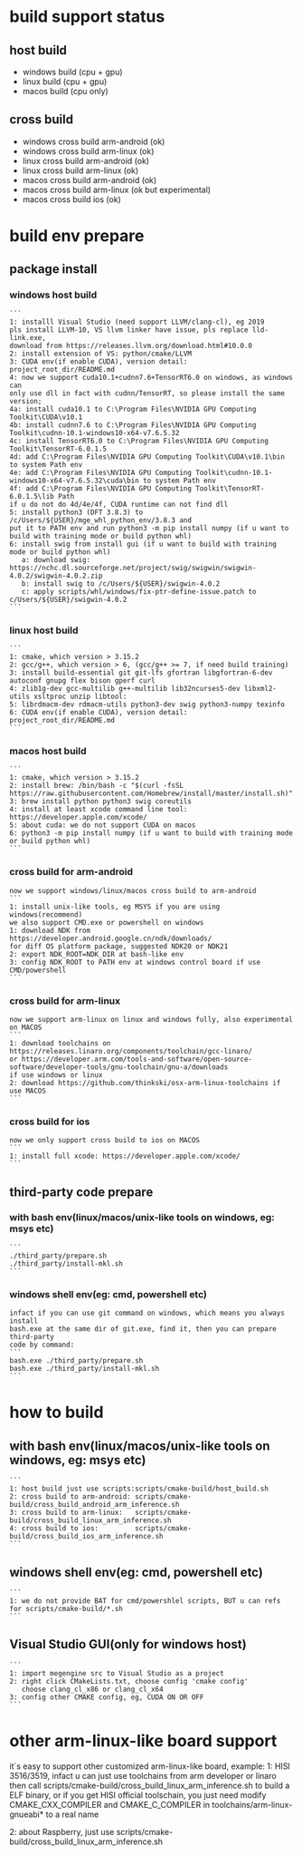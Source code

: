 # build support status
##  host build
*  windows build (cpu + gpu)
*  linux build   (cpu + gpu)
*  macos build   (cpu only)
##  cross build
*  windows cross build arm-android (ok)
*  windows cross build arm-linux   (ok)
*  linux cross build arm-android   (ok)
*  linux cross build arm-linux     (ok)
*  macos cross build arm-android   (ok)
*  macos cross build arm-linux     (ok but experimental)
*  macos cross build ios           (ok)

# build env prepare
## package install
### windows host build
    ```
    1: installl Visual Studio (need support LLVM/clang-cl), eg 2019
    pls install LLVM-10, VS llvm linker have issue, pls replace lld-link.exe,
    download from https://releases.llvm.org/download.html#10.0.0
    2: install extension of VS: python/cmake/LLVM
    3: CUDA env(if enable CUDA), version detail: project_root_dir/README.md
    4: now we support cuda10.1+cudnn7.6+TensorRT6.0 on windows, as windows can
    only use dll in fact with cudnn/TensorRT, so please install the same version;
    4a: install cuda10.1 to C:\Program Files\NVIDIA GPU Computing Toolkit\CUDA\v10.1
    4b: install cudnn7.6 to C:\Program Files\NVIDIA GPU Computing Toolkit\cudnn-10.1-windows10-x64-v7.6.5.32
    4c: install TensorRT6.0 to C:\Program Files\NVIDIA GPU Computing Toolkit\TensorRT-6.0.1.5
    4d: add C:\Program Files\NVIDIA GPU Computing Toolkit\CUDA\v10.1\bin to system Path env
    4e: add C:\Program Files\NVIDIA GPU Computing Toolkit\cudnn-10.1-windows10-x64-v7.6.5.32\cuda\bin to system Path env
    4f: add C:\Program Files\NVIDIA GPU Computing Toolkit\TensorRT-6.0.1.5\lib Path
    if u do not do 4d/4e/4f, CUDA runtime can not find dll
    5: install python3 (DFT 3.8.3) to /c/Users/${USER}/mge_whl_python_env/3.8.3 and
    put it to PATH env and run python3 -m pip install numpy (if u want to build with training mode or build python whl)
    6: install swig from install gui (if u want to build with training mode or build python whl)
       a: download swig: https://nchc.dl.sourceforge.net/project/swig/swigwin/swigwin-4.0.2/swigwin-4.0.2.zip
       b: install swig to /c/Users/${USER}/swigwin-4.0.2
       c: apply scripts/whl/windows/fix-ptr-define-issue.patch to c/Users/${USER}/swigwin-4.0.2
    ```
### linux host build
    ```
    1: cmake, which version > 3.15.2
    2: gcc/g++, which version > 6, (gcc/g++ >= 7, if need build training)
    3: install build-essential git git-lfs gfortran libgfortran-6-dev autoconf gnupg flex bison gperf curl 
    4: zlib1g-dev gcc-multilib g++-multilib lib32ncurses5-dev libxml2-utils xsltproc unzip libtool:
    5: librdmacm-dev rdmacm-utils python3-dev swig python3-numpy texinfo
    6: CUDA env(if enable CUDA), version detail: project_root_dir/README.md
    ```
### macos host build
    ```
    1: cmake, which version > 3.15.2
    2: install brew: /bin/bash -c "$(curl -fsSL https://raw.githubusercontent.com/Homebrew/install/master/install.sh)"
    3: brew install python python3 swig coreutils
    4: install at least xcode command line tool: https://developer.apple.com/xcode/
    5: about cuda: we do not support CUDA on macos
    6: python3 -m pip install numpy (if u want to build with training mode or build python whl)
    ```
### cross build for arm-android
    now we support windows/linux/macos cross build to arm-android
    ```
    1: install unix-like tools, eg MSYS if you are using windows(recommend)
    we also support CMD.exe or powershell on windows
    1: download NDK from https://developer.android.google.cn/ndk/downloads/
    for diff OS platform package, suggested NDK20 or NDK21
    2: export NDK_ROOT=NDK_DIR at bash-like env
    3: config NDK_ROOT to PATH env at windows control board if use CMD/powershell
    ```
### cross build for arm-linux
    now we support arm-linux on linux and windows fully, also experimental on MACOS
    ```
    1: download toolchains on https://releases.linaro.org/components/toolchain/gcc-linaro/
    or https://developer.arm.com/tools-and-software/open-source-software/developer-tools/gnu-toolchain/gnu-a/downloads
    if use windows or linux
    2: download https://github.com/thinkski/osx-arm-linux-toolchains if use MACOS
    ```
### cross build for ios
    now we only support cross build to ios on MACOS
    ```
    1: install full xcode: https://developer.apple.com/xcode/
    ```
## third-party code prepare
### with bash env(linux/macos/unix-like tools on windows, eg: msys etc)
    ```
    ./third_party/prepare.sh
    ./third_party/install-mkl.sh
    ```
### windows shell env(eg: cmd, powershell etc)
    infact if you can use git command on windows, which means you always install
    bash.exe at the same dir of git.exe, find it, then you can prepare third-party
    code by command:
    ```
    bash.exe ./third_party/prepare.sh
    bash.exe ./third_party/install-mkl.sh
    ```
# how to build
## with bash env(linux/macos/unix-like tools on windows, eg: msys etc)
    ```
    1: host build just use scripts:scripts/cmake-build/host_build.sh
    2: cross build to arm-android: scripts/cmake-build/cross_build_android_arm_inference.sh
    3: cross build to arm-linux:   scripts/cmake-build/cross_build_linux_arm_inference.sh
    4: cross build to ios:         scripts/cmake-build/cross_build_ios_arm_inference.sh
    ```
## windows shell env(eg: cmd, powershell etc)
    ```
    1: we do not provide BAT for cmd/powershlel scripts, BUT u can refs for scripts/cmake-build/*.sh
    ```
## Visual Studio GUI(only for windows host)
    ```
    1: import megengine src to Visual Studio as a project
    2: right click CMakeLists.txt, choose config 'cmake config'
       choose clang_cl_x86 or clang_cl_x64
    3: config other CMAKE config, eg, CUDA ON OR OFF
    ```


# other arm-linux-like board support
it`s easy to support other customized arm-linux-like board, example:
1: HISI 3516/3519, infact u can just use toolchains from arm developer or linaro
then call scripts/cmake-build/cross_build_linux_arm_inference.sh to build a ELF
binary, or if you get HISI official toolschain, you just need modify CMAKE_CXX_COMPILER
and CMAKE_C_COMPILER in toolchains/arm-linux-gnueabi* to a real name

2: about Raspberry, just use scripts/cmake-build/cross_build_linux_arm_inference.sh
